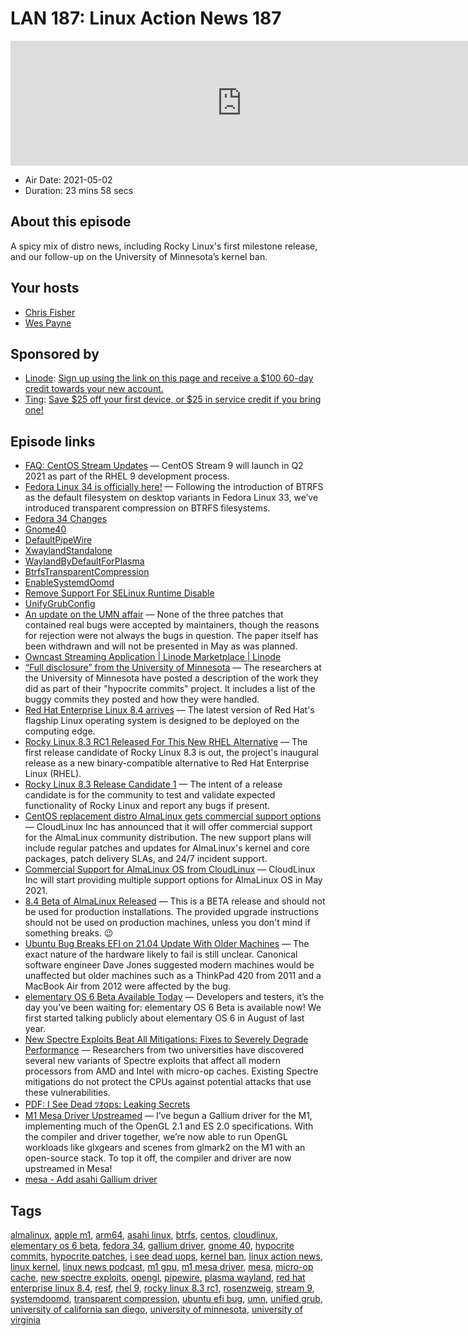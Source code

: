 # LAN 187: Linux Action News 187

<iframe src="https://player.fireside.fm/v2/DAcK9LdX+qr0BY39_?theme=dark" width="740" height="200" frameborder="0" scrolling="no"></iframe>

* Air Date: 2021-05-02
* Duration: 23 mins 58 secs

## About this episode

A spicy mix of distro news, including Rocky Linux's first milestone release, and our follow-up on the University of Minnesota’s kernel ban.

## Your hosts
* [Chris Fisher](https://linuxactionnews.com/hosts/chris)
* [Wes Payne](https://linuxactionnews.com/hosts/wes)

## Sponsored by

  * [Linode](http://linode.com/lan): [Sign up using the link on this page and receive a $100 60-day credit towards your new account. ](http://linode.com/lan)
  * [Ting](https://linux.ting.com): [Save $25 off your first device, or $25 in service credit if you bring one!](https://linux.ting.com)



## Episode links

  * [FAQ: CentOS Stream Updates](https://www.redhat.com/en/blog/faq-centos-stream-updates#Q1 "FAQ: CentOS Stream Updates") — CentOS Stream 9 will launch in Q2 2021 as part of the RHEL 9 development process. 
  * [Fedora Linux 34 is officially here!](https://fedoramagazine.org/announcing-fedora-34/ "Fedora Linux 34 is officially here!") — Following the introduction of BTRFS as the default filesystem on desktop variants in Fedora Linux 33, we’ve introduced transparent compression on BTRFS filesystems. 
  * [Fedora 34 Changes](https://fedoraproject.org/wiki/Releases/34/ChangeSet "Fedora 34 Changes")
  * [Gnome40](https://fedoraproject.org/wiki/Changes/Gnome40 "Gnome40")
  * [DefaultPipeWire](https://fedoraproject.org/wiki/Changes/DefaultPipeWire "DefaultPipeWire")
  * [XwaylandStandalone](https://fedoraproject.org/wiki/Changes/XwaylandStandalone "XwaylandStandalone")
  * [WaylandByDefaultForPlasma](https://fedoraproject.org/wiki/Changes/WaylandByDefaultForPlasma "WaylandByDefaultForPlasma")
  * [BtrfsTransparentCompression](https://fedoraproject.org/wiki/Changes/BtrfsTransparentCompression "BtrfsTransparentCompression")
  * [EnableSystemdOomd](https://fedoraproject.org/wiki/Changes/EnableSystemdOomd "EnableSystemdOomd")
  * [Remove Support For SELinux Runtime Disable](https://fedoraproject.org/wiki/Changes/Remove_Support_For_SELinux_Runtime_Disable "Remove Support For SELinux Runtime Disable")
  * [UnifyGrubConfig](https://fedoraproject.org/wiki/Changes/UnifyGrubConfig "UnifyGrubConfig")
  * [An update on the UMN affair](https://lwn.net/Articles/854645/ "An update on the UMN affair") — None of the three patches that contained real bugs were accepted by maintainers, though the reasons for rejection were not always the bugs in question. The paper itself has been withdrawn and will not be presented in May as was planned. 
  * [Owncast Streaming Application | Linode Marketplace | Linode](https://www.linode.com/marketplace/apps/owncast/owncast/?utm_campaign=One-Click+%7C+Owncast&utm_medium=social&utm_source=twitter "Owncast Streaming Application | Linode Marketplace | Linode")
  * [“Full disclosure” from the University of Minnesota](https://lwn.net/Articles/854775/rss "“Full disclosure” from the University of Minnesota") — The researchers at the University of Minnesota have posted a description of the work they did as part of their "hypocrite commits" project. It includes a list of the buggy commits they posted and how they were handled. 
  * [Red Hat Enterprise Linux 8.4 arrives](https://www.zdnet.com/article/red-hat-enterprise-linux-8-4-arrives-and-take-linux-to-computings-edge/ "Red Hat Enterprise Linux 8.4 arrives") — The latest version of Red Hat's flagship Linux operating system is designed to be deployed on the computing edge. 
  * [Rocky Linux 8.3 RC1 Released For This New RHEL Alternative](https://www.phoronix.com/scan.php?page=news_item&px=Rocky-Linux-8.3-RC1 "Rocky Linux 8.3 RC1 Released For This New RHEL Alternative") — The first release candidate of Rocky Linux 8.3 is out, the project's inaugural release as a new binary-compatible alternative to Red Hat Enterprise Linux (RHEL). 
  * [Rocky Linux 8.3 Release Candidate 1](https://forums.rockylinux.org/t/rocky-linux-8-3-rc1-available-now/2393 "Rocky Linux 8.3 Release Candidate 1") — The intent of a release candidate is for the community to test and validate expected functionality of Rocky Linux and report any bugs if present. 
  * [CentOS replacement distro AlmaLinux gets commercial support options](https://arstechnica.com/gadgets/2021/04/centos-replacement-distro-almalinux-gets-commercial-support-options/ "CentOS replacement distro AlmaLinux gets commercial support options") — CloudLinux Inc has announced that it will offer commercial support for the AlmaLinux community distribution. The new support plans will include regular patches and updates for AlmaLinux's kernel and core packages, patch delivery SLAs, and 24/7 incident support. 
  * [Commercial Support for AlmaLinux OS from CloudLinux](https://almalinux.org/support/ "Commercial Support for AlmaLinux OS from CloudLinux") — CloudLinux Inc will start providing multiple support options for AlmaLinux OS in May 2021. 
  * [8.4 Beta of AlmaLinux Released](https://wiki.almalinux.org/release-notes/8.4-beta.html#beta-release "8.4 Beta of AlmaLinux Released") — This is a BETA release and should not be used for production installations. The provided upgrade instructions should not be used on production machines, unless you don't mind if something breaks. 😉 
  * [Ubuntu Bug Breaks EFI on 21.04 Update With Older Machines](https://www.tomshardware.com/news/ubuntu-bug-breaks-efi-on-21-04-update-with-older-machines "Ubuntu Bug Breaks EFI on 21.04 Update With Older Machines") — The exact nature of the hardware likely to fail is still unclear. Canonical software engineer Dave Jones suggested modern machines would be unaffected but older machines such as a ThinkPad 420 from 2011 and a MacBook Air from 2012 were affected by the bug.
  * [elementary OS 6 Beta Available Today](https://blog.elementary.io/elementary-os-6-odin-beta/ "elementary OS 6 Beta Available Today") — Developers and testers, it’s the day you’ve been waiting for: elementary OS 6 Beta is available now! We first started talking publicly about elementary OS 6 in August of last year. 
  * [New Spectre Exploits Beat All Mitigations: Fixes to Severely Degrade Performance](https://www.tomshardware.com/news/new-spectre-exploits-avoid-all-mitigations-fixes-to-degrade-performance "New Spectre Exploits Beat All Mitigations: Fixes to Severely Degrade Performance") — Researchers from two universities have discovered several new variants of Spectre exploits that affect all modern processors from AMD and Intel with micro-op caches. Existing Spectre mitigations do not protect the CPUs against potential attacks that use these vulnerabilities. 
  * [PDF: I See Dead ﾂｵops: Leaking Secrets](https://www.cs.virginia.edu/%E2%80%BEav6ds/papers/isca2021a.pdf "PDF: I See Dead ﾂｵops: Leaking Secrets")
  * [M1 Mesa Driver Upstreamed](https://rosenzweig.io/blog/asahi-gpu-part-4.html "M1 Mesa Driver Upstreamed") — I’ve begun a Gallium driver for the M1, implementing much of the OpenGL 2.1 and ES 2.0 specifications. With the compiler and driver together, we’re now able to run OpenGL workloads like glxgears and scenes from glmark2 on the M1 with an open-source stack. To top it off, the compiler and driver are now upstreamed in Mesa! 
  * [mesa - Add asahi Gallium driver](https://cgit.freedesktop.org/mesa/mesa/commit/?id=080b05e29e1f04f22a776057631f4061cf7c1824 "mesa - Add asahi Gallium driver")



## Tags

[almalinux](https://linuxactionnews.com/tags/almalinux), [apple m1](https://linuxactionnews.com/tags/apple%20m1), [arm64](https://linuxactionnews.com/tags/arm64), [asahi linux](https://linuxactionnews.com/tags/asahi%20linux), [btrfs](https://linuxactionnews.com/tags/btrfs), [centos](https://linuxactionnews.com/tags/centos), [cloudlinux](https://linuxactionnews.com/tags/cloudlinux), [elementary os 6 beta](https://linuxactionnews.com/tags/elementary%20os%206%20beta), [fedora 34](https://linuxactionnews.com/tags/fedora%2034), [gallium driver](https://linuxactionnews.com/tags/gallium%20driver), [gnome 40](https://linuxactionnews.com/tags/gnome%2040), [hypocrite commits](https://linuxactionnews.com/tags/hypocrite%20commits), [hypocrite patches](https://linuxactionnews.com/tags/hypocrite%20patches), [i see dead µops](https://linuxactionnews.com/tags/i%20see%20dead%20%C2%B5ops), [kernel ban](https://linuxactionnews.com/tags/kernel%20ban), [linux action news](https://linuxactionnews.com/tags/linux%20action%20news), [linux kernel](https://linuxactionnews.com/tags/linux%20kernel), [linux news podcast](https://linuxactionnews.com/tags/linux%20news%20podcast), [m1 gpu](https://linuxactionnews.com/tags/m1%20gpu), [m1 mesa driver](https://linuxactionnews.com/tags/m1%20mesa%20driver), [mesa](https://linuxactionnews.com/tags/mesa), [micro-op cache](https://linuxactionnews.com/tags/micro-op%20cache), [new spectre exploits](https://linuxactionnews.com/tags/new%20spectre%20exploits), [opengl](https://linuxactionnews.com/tags/opengl), [pipewire](https://linuxactionnews.com/tags/pipewire), [plasma wayland](https://linuxactionnews.com/tags/plasma%20wayland), [red hat enterprise linux 8.4](https://linuxactionnews.com/tags/red%20hat%20enterprise%20linux%208.4), [resf](https://linuxactionnews.com/tags/resf), [rhel 9](https://linuxactionnews.com/tags/rhel%209), [rocky linux 8.3 rc1](https://linuxactionnews.com/tags/rocky%20linux%208.3%20rc1), [rosenzweig](https://linuxactionnews.com/tags/rosenzweig), [stream 9](https://linuxactionnews.com/tags/stream%209), [systemdoomd](https://linuxactionnews.com/tags/systemdoomd), [transparent compression](https://linuxactionnews.com/tags/transparent%20compression), [ubuntu efi bug](https://linuxactionnews.com/tags/ubuntu%20efi%20bug), [umn](https://linuxactionnews.com/tags/umn), [unified grub](https://linuxactionnews.com/tags/unified%20grub), [university of california san diego](https://linuxactionnews.com/tags/university%20of%20california%20san%20diego), [university of minnesota](https://linuxactionnews.com/tags/university%20of%20minnesota), [university of virginia](https://linuxactionnews.com/tags/university%20of%20virginia)